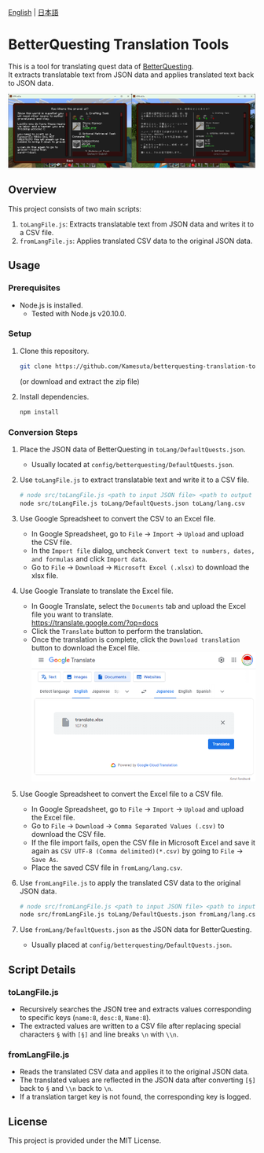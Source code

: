 [English](./README.md) | [日本語](./README_ja.md)

# BetterQuesting Translation Tools

This is a tool for translating quest data of [BetterQuesting](https://www.curseforge.com/minecraft/mc-mods/better-questing).  
It extracts translatable text from JSON data and applies translated text back to JSON data.

![Screenshot](./assets/minecraft_translate.png)

## Overview

This project consists of two main scripts:

1. `toLangFile.js`: Extracts translatable text from JSON data and writes it to a CSV file.
2. `fromLangFile.js`: Applies translated CSV data to the original JSON data.

## Usage

### Prerequisites

- Node.js is installed.
    - Tested with Node.js v20.10.0.

### Setup

1. Clone this repository.

    ```bash
    git clone https://github.com/Kamesuta/betterquesting-translation-tools.git
    ```
    (or download and extract the zip file)

2. Install dependencies.

    ```bash
    npm install
    ```

### Conversion Steps

1. Place the JSON data of BetterQuesting in `toLang/DefaultQuests.json`.
     - Usually located at `config/betterquesting/DefaultQuests.json`.

2. Use `toLangFile.js` to extract translatable text and write it to a CSV file.

    ```bash
    # node src/toLangFile.js <path to input JSON file> <path to output CSV file>
    node src/toLangFile.js toLang/DefaultQuests.json toLang/lang.csv
    ```

3. Use Google Spreadsheet to convert the CSV to an Excel file.
    - In Google Spreadsheet, go to `File` -> `Import` -> `Upload` and upload the CSV file.
    - In the `Import file` dialog, uncheck `Convert text to numbers, dates, and formulas` and click `Import data`.
    - Go to `File` -> `Download` -> `Microsoft Excel (.xlsx)` to download the xlsx file.

4. Use Google Translate to translate the Excel file.
    - In Google Translate, select the `Documents` tab and upload the Excel file you want to translate.  
        https://translate.google.com/?op=docs
    - Click the `Translate` button to perform the translation.
    - Once the translation is complete, click the `Download translation` button to download the Excel file.
    ![Screenshot](./assets/google_translate.png)

5. Use Google Spreadsheet to convert the Excel file to a CSV file.
    - In Google Spreadsheet, go to `File` -> `Import` -> `Upload` and upload the Excel file.
    - Go to `File` -> `Download` -> `Comma Separated Values (.csv)` to download the CSV file.
    - If the file import fails, open the CSV file in Microsoft Excel and save it again as `CSV UTF-8 (Comma delimited)(*.csv)` by going to `File` -> `Save As`.
    - Place the saved CSV file in `fromLang/lang.csv`.

6. Use `fromLangFile.js` to apply the translated CSV data to the original JSON data.

    ```bash
    # node src/fromLangFile.js <path to input JSON file> <path to input CSV file> <path to output JSON file>
    node src/fromLangFile.js toLang/DefaultQuests.json fromLang/lang.csv fromLang/DefaultQuests.json
    ```

7. Use `fromLang/DefaultQuests.json` as the JSON data for BetterQuesting.
    - Usually placed at `config/betterquesting/DefaultQuests.json`.

## Script Details

### toLangFile.js

- Recursively searches the JSON tree and extracts values corresponding to specific keys (`name:8`, `desc:8`, `Name:8`).
- The extracted values are written to a CSV file after replacing special characters `§` with `[§]` and line breaks `\n` with `\\n`.

### fromLangFile.js

- Reads the translated CSV data and applies it to the original JSON data.
- The translated values are reflected in the JSON data after converting `[§]` back to `§` and `\\n` back to `\n`.
- If a translation target key is not found, the corresponding key is logged.

## License

This project is provided under the MIT License.
